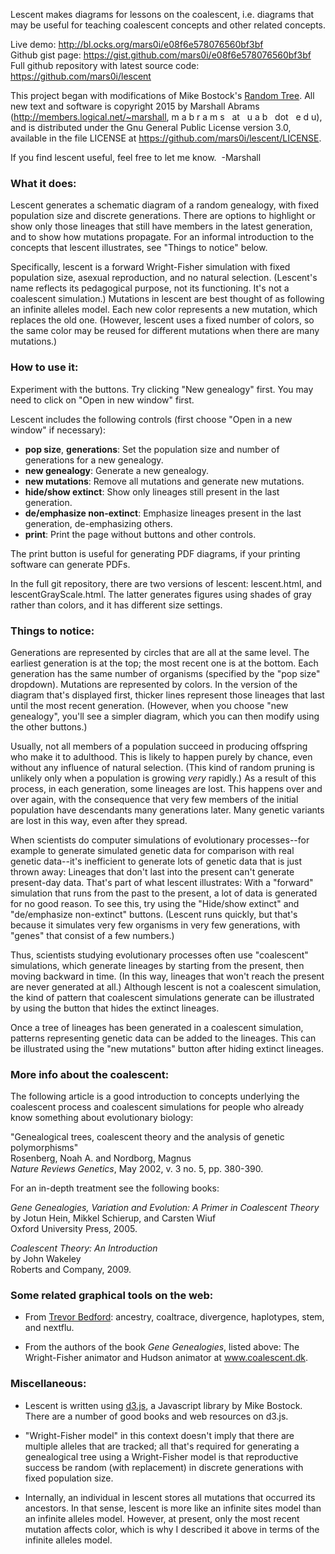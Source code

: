 Lescent makes diagrams for lessons on the coalescent, i.e. diagrams
that may be useful for teaching coalescent concepts and other related
concepts.

Live demo: <a href="http://bl.ocks.org/mars0i/e08f6e578076560bf3bf">http://bl.ocks.org/mars0i/e08f6e578076560bf3bf</a><br/>
Github gist page: <a href="https://gist.github.com/mars0i/e08f6e578076560bf3bf">https://gist.github.com/mars0i/e08f6e578076560bf3bf</a><br/>
Full github repository with latest source code: <a href="https://github.com/mars0i/lescent">https://github.com/mars0i/lescent</a>

This project began with modifications of Mike Bostock's <a href="http://bl.ocks.org/mbostock/999346">Random Tree</a>.
All new text and software is copyright 2015 by Marshall Abrams (<a
href="http://members.logical.net/~marshall">http://members.logical.net/~marshall</a>,
m a b r a m s &nbsp;&nbsp;at&nbsp;&nbsp; u a b
&nbsp;&nbsp;dot&nbsp;&nbsp; e d u), and is distributed
under the Gnu General Public License version 3.0, available in the
file LICENSE at  <a
href="https://github.com/mars0i/lescent/LICENSE">https://github.com/mars0i/lescent/LICENSE</a>.

If you find lescent useful, feel free to let me know.&nbsp; -Marshall

### What it does:

Lescent generates a schematic diagram of a random genealogy, with fixed
population size and discrete generations.  There are options to
highlight or show only those lineages that still have members in the
latest generation, and to show how mutations propagate.  For an informal
introduction to the concepts that lescent illustrates, see "Things to
notice" below.

Specifically, lescent is a forward Wright-Fisher simulation with fixed
population size, asexual reproduction, and no natural selection. 
(Lescent's name reflects its pedagogical purpose, not its
functioning.  It's not a coalescent simulation.)  Mutations in lescent
are best thought of as following an infinite alleles model.  Each new
color represents a new mutation, which replaces the old one. 
(However, lescent uses a fixed number of colors, so the same color may
be reused for different mutations when there are many mutations.)

### How to use it:

Experiment with the buttons.  Try clicking "New genealogy" first.  You
may need to click on "Open in new window" first.

Lescent includes the following controls (first choose "Open in a new window"
if necessary):

* **pop size**, **generations**: Set the population size and number of generations for a new genealogy.
* **new genealogy**: Generate a new genealogy.
* **new mutations**: Remove all mutations and generate new mutations.
* **hide/show extinct**: Show only lineages still present in the last generation.
* **de/emphasize non-extinct**: Emphasize lineages present in the last generation, de-emphasizing others.
* **print**: Print the page without buttons and other controls.

The print button is useful for generating PDF diagrams, if your printing
software can generate PDFs.

In the full git repository, there are two versions of lescent:
lescent.html, and lescentGrayScale.html.  The latter generates figures
using shades of gray rather than colors, and it has different size
settings.

### Things to notice:

Generations are represented by circles that are all at the same
level.  The earliest generation is at the top; the most recent one is
at the bottom.  Each generation has the same number of organisms
(specified by the "pop size" dropdown). 
Mutations are represented by colors.  In the version of the diagram
that's displayed first, thicker lines represent those lineages that
last until the most recent generation.  (However, when you choose "new
genealogy", you'll see a simpler diagram, which you can then modify
using the other buttons.)

Usually, not all members of a population succeed in producing
offspring who make it to adulthood.  This is likely to happen purely
by chance, even without any influence of natural selection.  (This
kind of random pruning is unlikely only when a population is growing
*very* rapidly.)  As a result of this process, in each generation,
some lineages are lost.  This happens over and over again, with the
consequence that very few members of the initial population have
descendants many generations later.  Many genetic variants are lost in
this way, even after they spread.

When scientists do computer simulations of evolutionary processes--for
example to generate simulated genetic data for comparison with real
genetic data--it's inefficient to generate lots of genetic data that is
just thrown away: Lineages that don't last into the present can't
generate present-day data.  That's part of what lescent illustrates:
With a "forward" simulation that runs from the past to the present, a
lot of data is generated for no good reason.  To see this, try using the
"Hide/show extinct" and "de/emphasize non-extinct" buttons.  (Lescent
runs quickly, but that's because it simulates very few organisms in very
few generations, with "genes" that consist of a few numbers.)

Thus, scientists studying evolutionary processes often use "coalescent"
simulations, which generate lineages by starting from the present,
then moving backward in time.  (In this way, lineages that won't reach
the present are never generated at all.)  Although lescent is not a
coalescent simulation, the kind of pattern that coalescent simulations
generate can be illustrated by using the button that hides the extinct
lineages.

Once a  tree of lineages has been generated in a coalescent
simulation, patterns representing genetic data can be added to the
lineages.  This can be illustrated using the "new mutations" button
after hiding extinct lineages. 

### More info about the coalescent:

The following article is a good introduction to concepts underlying
the coalescent process and coalescent simulations for people who
already know something about evolutionary biology:

"Genealogical trees, coalescent theory and the analysis of genetic polymorphisms"<br/>
Rosenberg, Noah A. and Nordborg, Magnus<br/>
*Nature Reviews Genetics*, May 2002, v. 3 no. 5, pp. 380-390.<br/>

For an in-depth treatment see the following books:<br/>

*Gene Genealogies, Variation and Evolution: A Primer in Coalescent Theory*<br/>
by Jotun Hein, Mikkel Schierup, and Carsten Wiuf<br/>
Oxford University Press, 2005.

*Coalescent Theory: An Introduction*<br/>
by John Wakeley<br/>
Roberts and Company, 2009.

### Some related graphical tools on the web:

* From <a href="http://bedford.io/projects">Trevor Bedford</a>:
ancestry, coaltrace, divergence, haplotypes, stem, and nextflu. 

* From the authors of the book *Gene Genealogies*, listed above:
The Wright-Fisher animator and Hudson animator at <a
href="www.coalescent.dk">www.coalescent.dk</a>.

### Miscellaneous:

* Lescent is written using <a href="http://d3js.org">d3.js</a>, a
Javascript library by Mike Bostock.  There are a number of good books
and web resources on d3.js.

* "Wright-Fisher model" in this context doesn't imply that there are
multiple alleles that are tracked; all that's required for generating a
genealogical tree using a Wright-Fisher model is that reproductive
success be random (with replacement) in discrete generations with fixed
population size.

* Internally, an individual in lescent stores all mutations that
occurred  its ancestors. In that sense, lescent is more like an
infinite sites model than an infinite alleles model.  However, at
present, only the most recent mutation affects color, which is why I
described it above in terms of the infinite alleles model.
